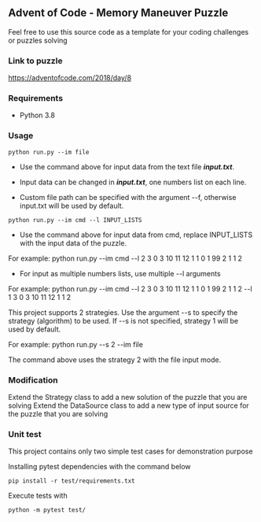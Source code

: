 ## Advent of Code - Memory Maneuver Puzzle

Feel free to use this source code as a template for your coding challenges or puzzles solving 

### Link to puzzle 
https://adventofcode.com/2018/day/8

### Requirements

- Python 3.8

### Usage


`python run.py --im file` <br>

- Use the command above for input data from the text file ***input.txt***. 

- Input data can be changed in ***input.txt***, one numbers list on each line.

- Custom file path can be specified with the argument --f, otherwise input.txt will be used by default.


`python run.py --im cmd --l INPUT_LISTS` <br>

- Use the command above for input data from cmd, replace INPUT_LISTS with the input data of the puzzle. 
  
For example: python run.py --im cmd --l 2 3 0 3 10 11 12 1 1 0 1 99 2 1 1 2

- For input as multiple numbers lists, use multiple --l arguments

For example: python run.py --im cmd --l 2 3 0 3 10 11 12 1 1 0 1 99 2 1 1 2 --l 1 3 0 3 10 11 12 1 1 2


This project supports 2 strategies. Use the argument --s to specify the strategy (algorithm) to be used. If --s is not specified, strategy 1 will be used by default.

For example: python run.py --s 2 --im file

The command above uses the strategy 2 with the file input mode.

### Modification

Extend the Strategy class to add a new solution of the puzzle that you are solving
Extend the DataSource class to add a new type of input source for the puzzle that you are solving

### Unit test

This project contains only two simple test cases for demonstration purpose

Installing pytest dependencies with the command below

`pip install -r test/requirements.txt` <br>

Execute tests with

`python -m pytest test/`
